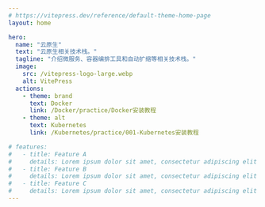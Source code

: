 ```yaml
---
# https://vitepress.dev/reference/default-theme-home-page
layout: home

hero:
  name: "云原生"
  text: "云原生相关技术栈。"
  tagline: "介绍微服务、容器编排工具和自动扩缩等相关技术栈。"
  image:
    src: /vitepress-logo-large.webp
    alt: VitePress
  actions:
    - theme: brand
      text: Docker
      link: /Docker/practice/Docker安装教程
    - theme: alt
      text: Kubernetes
      link: /Kubernetes/practice/001-Kubernetes安装教程

# features:
#   - title: Feature A
#     details: Lorem ipsum dolor sit amet, consectetur adipiscing elit
#   - title: Feature B
#     details: Lorem ipsum dolor sit amet, consectetur adipiscing elit
#   - title: Feature C
#     details: Lorem ipsum dolor sit amet, consectetur adipiscing elit
---
```


